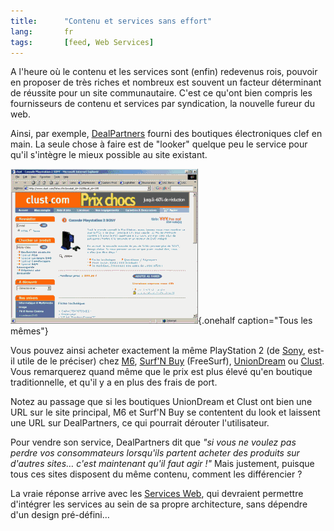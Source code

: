 ```yaml
---
title:      "Contenu et services sans effort"
lang:       fr
tags:       [feed, Web Services]
---
```


A l'heure où le contenu et les services sont (enfin) redevenus rois, pouvoir en proposer de très riches et nombreux est souvent un facteur déterminant de réussite pour un site communautaire. C'est ce qu'ont bien compris les fournisseurs de contenu et services par syndication, la nouvelle fureur du web.

Ainsi, par exemple, [DealPartners](http://www.dealpartners.com/fr/) fourni des boutiques électroniques clef en main. La seule chose à faire est de "looker" quelque peu le service pour qu'il s'intègre le mieux possible au site existant.

![](tous-les-memes.gif){.onehalf caption="Tous les mêmes"}

Vous pouvez ainsi acheter exactement la même PlayStation 2 (de [Sony](http://fr.scee.com/), est-il utile de le préciser) chez [M6](http://www.dealpartners.com/m6fr/fiche.cfm?produit_id=1628&cat_id=195), [Surf'N Buy](http://www.dealpartners.com/freesurf/fiche.cfm?produit_id=1628&cat_id=195) (FreeSurf), [UnionDream](http://www.uniondream.com/FR_FR/fiche.cfm?produit_id=1628&cat_id=195) ou [Clust](http://www.clust.com/fiche.cfm?produit_id=1628&cat_id=195). Vous remarquerez quand même que le prix est plus élevé qu'en boutique traditionnelle, et qu'il y a en plus des frais de port.

Notez au passage que si les boutiques UnionDream et Clust ont bien une URL sur le site principal, M6 et Surf'N Buy se contentent du look et laissent une URL sur DealPartners, ce qui pourrait dérouter l'utilisateur.

Pour vendre son service, DealPartners dit que *"si vous ne voulez pas perdre vos consommateurs lorsqu'ils partent acheter des produits sur d'autres sites… c'est maintenant qu'il faut agir !"* Mais justement, puisque tous ces sites disposent du même contenu, comment les différencier ?

La vraie réponse arrive avec les [Services Web](http://www.webservices.org/), qui devraient permettre d'intégrer les services au sein de sa propre architecture, sans dépendre d'un design pré-défini…
